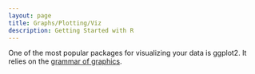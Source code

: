 ```yaml
---
layout: page
title: Graphs/Plotting/Viz
description: Getting Started with R
---
```


One of the most popular packages for visualizing your data is ggplot2. It relies on the [grammar of graphics](http://vita.had.co.nz/papers/layered-grammar.pdf). 